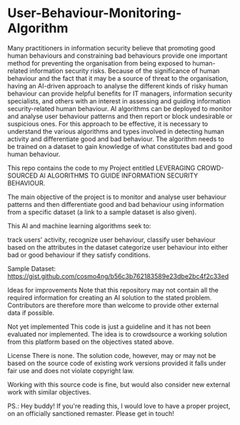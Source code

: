 # User-Behaviour-Monitoring-Algorithm
Many practitioners in information security believe that promoting good human behaviours and constraining bad behaviours provide one important method for preventing the organisation from being exposed to human-related information security risks. Because of the significance of human behaviour and the fact that it may be a source of threat to the organisation, having an AI-driven approach to analyse the different kinds of risky human behaviour can provide helpful benefits for IT managers, information security specialists, and others with an interest in assessing and guiding information security-related human behaviour. AI algorithms can be deployed to monitor and analyse user behaviour patterns and then report or block undesirable or suspicious ones. For this approach to be effective, it is necessary to understand the various algorithms and types involved in detecting human activity and differentiate good and bad behaviour.  The algorithm needs to be trained on a dataset to gain knowledge of what constitutes bad and good human behaviour. 

This repo contains the code to my Project entitled LEVERAGING CROWD-SOURCED AI ALGORITHMS TO GUIDE INFORMATION SECURITY BEHAVIOUR.

The main objective of the project is to monitor and analyse user behaviour patterns and then differentiate good and bad behaviour using information from a specific dataset (a link to a sample dataset is also given).

This AI and machine learning algorithms seek to:

track users' activity,
recognize user behaviour,
classify user behaviour based on the attributes in the dataset
categorize user behaviour into either bad or good behaviour if they satisfy conditions.

Sample Dataset: https://gist.github.com/cosmo4ng/b56c3b762183589e23dbe2bc4f2c33ed

Ideas for improvements
Note that this repository may not contain all the required information for creating an AI solution to the stated problem. Contributors are therefore more than welcome to provide other external data if possible.

Not yet implemented
This code is just a guideline and it has not been evaluated nor implemented. The idea is to crowdsource a working solution from this platform based on the objectives stated above.

License
There is none. The solution code, however, may or may not be based on the source code of existing work versions provided it falls under fair use and does not violate copyright law.

Working with this source code is fine, but would also consider new external work with similar objectives.

PS.: Hey buddy! If you're reading this, I would love to have a proper project, on an officially sanctioned remaster. Please get in touch!
